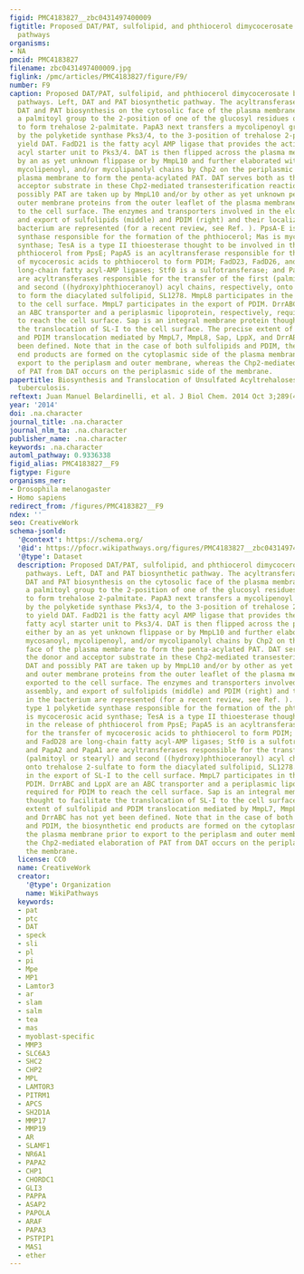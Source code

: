 ```yaml
---
figid: PMC4183827__zbc0431497400009
figtitle: Proposed DAT/PAT, sulfolipid, and phthiocerol dimycocerosate biosynthetic
  pathways
organisms:
- NA
pmcid: PMC4183827
filename: zbc0431497400009.jpg
figlink: /pmc/articles/PMC4183827/figure/F9/
number: F9
caption: Proposed DAT/PAT, sulfolipid, and phthiocerol dimycocerosate biosynthetic
  pathways. Left, DAT and PAT biosynthetic pathway. The acyltransferase PapA3 initiates
  DAT and PAT biosynthesis on the cytosolic face of the plasma membrane by transferring
  a palmitoyl group to the 2-position of one of the glucosyl residues of trehalose
  to form trehalose 2-palmitate. PapA3 next transfers a mycolipenoyl group, synthesized
  by the polyketide synthase Pks3/4, to the 3-position of trehalose 2-palmitate to
  yield DAT. FadD21 is the fatty acyl AMP ligase that provides the activated fatty
  acyl starter unit to Pks3/4. DAT is then flipped across the plasma membrane either
  by an as yet unknown flippase or by MmpL10 and further elaborated with mycosanoyl,
  mycolipenoyl, and/or mycolipanolyl chains by Chp2 on the periplasmic face of the
  plasma membrane to form the penta-acylated PAT. DAT serves both as the donor and
  acceptor substrate in these Chp2-mediated transesterification reactions. DAT and
  possibly PAT are taken up by MmpL10 and/or by other as yet unknown periplasmic and
  outer membrane proteins from the outer leaflet of the plasma membrane and exported
  to the cell surface. The enzymes and transporters involved in the elongation, assembly,
  and export of sulfolipids (middle) and PDIM (right) and their localization in the
  bacterium are represented (for a recent review, see Ref. ). PpsA-E is a type 1 polyketide
  synthase responsible for the formation of the phthiocerol; Mas is mycocerosic acid
  synthase; TesA is a type II thioesterase thought to be involved in the release of
  phthiocerol from PpsE; PapA5 is an acyltransferase responsible for the transfer
  of mycocerosic acids to phthiocerol to form PDIM; FadD23, FadD26, and FadD28 are
  long-chain fatty acyl-AMP ligases; Stf0 is a sulfotransferase; and PapA2 and PapA1
  are acyltransferases responsible for the transfer of the first (palmitoyl or stearyl)
  and second ((hydroxy)phthioceranoyl) acyl chains, respectively, onto trehalose 2-sulfate
  to form the diacylated sulfolipid, SL1278. MmpL8 participates in the export of SL-I
  to the cell surface. MmpL7 participates in the export of PDIM. DrrABC and LppX are
  an ABC transporter and a periplasmic lipoprotein, respectively, required for PDIM
  to reach the cell surface. Sap is an integral membrane protein thought to facilitate
  the translocation of SL-I to the cell surface. The precise extent of sulfolipid
  and PDIM translocation mediated by MmpL7, MmpL8, Sap, LppX, and DrrABC has not yet
  been defined. Note that in the case of both sulfolipids and PDIM, the biosynthetic
  end products are formed on the cytoplasmic side of the plasma membrane prior to
  export to the periplasm and outer membrane, whereas the Chp2-mediated elaboration
  of PAT from DAT occurs on the periplasmic side of the membrane.
papertitle: Biosynthesis and Translocation of Unsulfated Acyltrehaloses in Mycobacterium
  tuberculosis.
reftext: Juan Manuel Belardinelli, et al. J Biol Chem. 2014 Oct 3;289(40):27952-27965.
year: '2014'
doi: .na.character
journal_title: .na.character
journal_nlm_ta: .na.character
publisher_name: .na.character
keywords: .na.character
automl_pathway: 0.9336338
figid_alias: PMC4183827__F9
figtype: Figure
organisms_ner:
- Drosophila melanogaster
- Homo sapiens
redirect_from: /figures/PMC4183827__F9
ndex: ''
seo: CreativeWork
schema-jsonld:
  '@context': https://schema.org/
  '@id': https://pfocr.wikipathways.org/figures/PMC4183827__zbc0431497400009.html
  '@type': Dataset
  description: Proposed DAT/PAT, sulfolipid, and phthiocerol dimycocerosate biosynthetic
    pathways. Left, DAT and PAT biosynthetic pathway. The acyltransferase PapA3 initiates
    DAT and PAT biosynthesis on the cytosolic face of the plasma membrane by transferring
    a palmitoyl group to the 2-position of one of the glucosyl residues of trehalose
    to form trehalose 2-palmitate. PapA3 next transfers a mycolipenoyl group, synthesized
    by the polyketide synthase Pks3/4, to the 3-position of trehalose 2-palmitate
    to yield DAT. FadD21 is the fatty acyl AMP ligase that provides the activated
    fatty acyl starter unit to Pks3/4. DAT is then flipped across the plasma membrane
    either by an as yet unknown flippase or by MmpL10 and further elaborated with
    mycosanoyl, mycolipenoyl, and/or mycolipanolyl chains by Chp2 on the periplasmic
    face of the plasma membrane to form the penta-acylated PAT. DAT serves both as
    the donor and acceptor substrate in these Chp2-mediated transesterification reactions.
    DAT and possibly PAT are taken up by MmpL10 and/or by other as yet unknown periplasmic
    and outer membrane proteins from the outer leaflet of the plasma membrane and
    exported to the cell surface. The enzymes and transporters involved in the elongation,
    assembly, and export of sulfolipids (middle) and PDIM (right) and their localization
    in the bacterium are represented (for a recent review, see Ref. ). PpsA-E is a
    type 1 polyketide synthase responsible for the formation of the phthiocerol; Mas
    is mycocerosic acid synthase; TesA is a type II thioesterase thought to be involved
    in the release of phthiocerol from PpsE; PapA5 is an acyltransferase responsible
    for the transfer of mycocerosic acids to phthiocerol to form PDIM; FadD23, FadD26,
    and FadD28 are long-chain fatty acyl-AMP ligases; Stf0 is a sulfotransferase;
    and PapA2 and PapA1 are acyltransferases responsible for the transfer of the first
    (palmitoyl or stearyl) and second ((hydroxy)phthioceranoyl) acyl chains, respectively,
    onto trehalose 2-sulfate to form the diacylated sulfolipid, SL1278. MmpL8 participates
    in the export of SL-I to the cell surface. MmpL7 participates in the export of
    PDIM. DrrABC and LppX are an ABC transporter and a periplasmic lipoprotein, respectively,
    required for PDIM to reach the cell surface. Sap is an integral membrane protein
    thought to facilitate the translocation of SL-I to the cell surface. The precise
    extent of sulfolipid and PDIM translocation mediated by MmpL7, MmpL8, Sap, LppX,
    and DrrABC has not yet been defined. Note that in the case of both sulfolipids
    and PDIM, the biosynthetic end products are formed on the cytoplasmic side of
    the plasma membrane prior to export to the periplasm and outer membrane, whereas
    the Chp2-mediated elaboration of PAT from DAT occurs on the periplasmic side of
    the membrane.
  license: CC0
  name: CreativeWork
  creator:
    '@type': Organization
    name: WikiPathways
  keywords:
  - pat
  - ptc
  - DAT
  - speck
  - sli
  - pl
  - pi
  - Mpe
  - MP1
  - Lamtor3
  - ar
  - slam
  - salm
  - tea
  - mas
  - myoblast-specific
  - MMP3
  - SLC6A3
  - SHC2
  - CHP2
  - MPL
  - LAMTOR3
  - PITRM1
  - APCS
  - SH2D1A
  - MMP17
  - MMP19
  - AR
  - SLAMF1
  - NR6A1
  - PAPA2
  - CHP1
  - CHORDC1
  - GLI3
  - PAPPA
  - ASAP2
  - PAPOLA
  - ARAF
  - PAPA3
  - PSTPIP1
  - MAS1
  - ether
---
```

